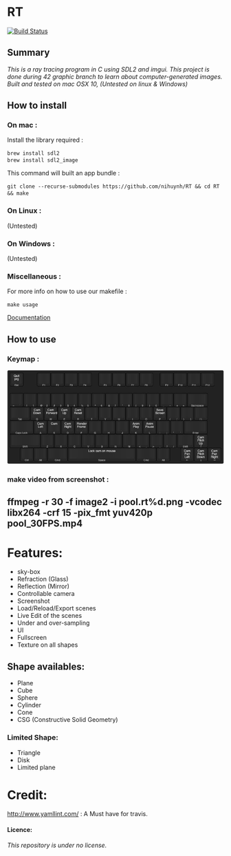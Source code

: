 # RT
[![Build Status](https://travis-ci.com/nihuynh/RT.svg?token=PdGtpZGzFKLd1CBjD7Ym&branch=master)](https://travis-ci.com/nihuynh/RT)
## Summary
_This is a ray tracing program in C using SDL2 and imgui._
_This project is done during 42 graphic branch to learn about computer-generated images._
_Built and tested on mac OSX 10, (Untested on linux & Windows)_
## How to install
### On mac :
Install the library required :
```
brew install sdl2
brew install sdl2_image
```
This command will built an app bundle :
```
git clone --recurse-submodules https://github.com/nihuynh/RT && cd RT && make
```
### On Linux :
(Untested)
### On Windows :
(Untested)
### Miscellaneous :
For more info on how to use our makefile :
```
make usage
```
[Documentation](https://nihuynh.github.io/RT/t__data_8h.html)
## How to use
### Keymap :
![Keymaps](resources/layout.jpg)

### make video from screenshot :
ffmpeg -r 30 -f image2 -i pool.rt%d.png -vcodec libx264 -crf 15 -pix_fmt yuv420p pool_30FPS.mp4
---

# Features:

* sky-box
* Refraction (Glass)
* Reflection (Mirror)
* Controllable camera
* Screenshot
* Load/Reload/Export scenes
* Live Edit of the scenes
* Under and over-sampling
* UI
* Fullscreen
* Texture on all shapes

## Shape availables:
* Plane
* Cube
* Sphere
* Cylinder
* Cone
* CSG (Constructive Solid Geometry)
### Limited Shape:
* Triangle
* Disk
* Limited plane
# Credit:
http://www.yamllint.com/ : A Must have for travis.
#### Licence:
_This repository is under no license._
